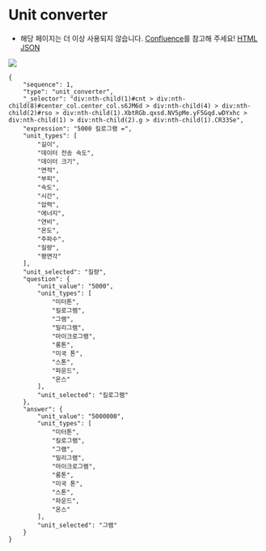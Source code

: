 # Unit converter
- 해당 페이지는 더 이상 사용되지 않습니다. [Confluence](https://ascentkorea.atlassian.net/wiki/spaces/CJHZ/pages/397606925/Features)를 참고해 주세요!
[HTML](https://ascentkorea-docs.github.io/mobile/features/unit\_converter/sample.html) [JSON](https://ascentkorea-docs.github.io/mobile/features/unit\_converter/sample.json)

![](https://lh6.googleusercontent.com/iksjqeFIrmiXAb7idxPKC9FGUnK5OWJlZ-6OslvdbFuSTq6VdF4bn7t-ZgWdqCoCneZbqn9B88QN5teb9zqMtX\_xvbp6N2S9gBgQeSRCVyGANIS5ZM\_8pE-DV0wIPxfLfYSVM-g)

```
{
    "sequence": 1,
    "type": "unit_converter",
    "_selector": "div:nth-child(1)#cnt > div:nth-child(8)#center_col.center_col.s6JM6d > div:nth-child(4) > div:nth-child(2)#rso > div:nth-child(1).XbtRGb.qxsd.NV5pMe.yF5Gqd.wDYxhc > div:nth-child(1) > div:nth-child(2).g > div:nth-child(1).CR33Se",
    "expression": "5000 킬로그램 =",
    "unit_types": [
        "길이",
        "데이터 전송 속도",
        "데이터 크기",
        "면적",
        "부피",
        "속도",
        "시간",
        "압력",
        "에너지",
        "연비",
        "온도",
        "주파수",
        "질량",
        "평면각"
    ],
    "unit_selected": "질량",
    "question": {
        "unit_value": "5000",
        "unit_types": [
            "미터톤",
            "킬로그램",
            "그램",
            "밀리그램",
            "마이크로그램",
            "롱톤",
            "미국 톤",
            "스톤",
            "파운드",
            "온스"
        ],
        "unit_selected": "킬로그램"
    },
    "answer": {
        "unit_value": "5000000",
        "unit_types": [
            "미터톤",
            "킬로그램",
            "그램",
            "밀리그램",
            "마이크로그램",
            "롱톤",
            "미국 톤",
            "스톤",
            "파운드",
            "온스"
        ],
        "unit_selected": "그램"
    }
}
```
